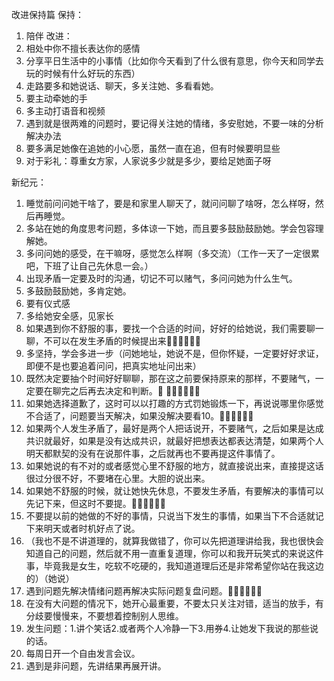 改进保持篇
保持：
1. 陪伴
改进：
1. 相处中你不擅长表达你的感情
2. 分享平日生活中的小事情（比如你今天看到了什么很有意思，你今天和同学去玩的时候有什么好玩的东西）
3. 走路要多和她说话、聊天，多关注她、多看看她。
4. 要主动牵她的手
5. 多主动打语音和视频
6. 遇到就是很两难的问题时，要记得关注她的情绪，多安慰她，不要一味的分析解决办法
7. 要多满足她像在追她的小心愿，虽然一直在追，但有时候要明显些
8. 对于彩礼：尊重女方家，人家说多少就是多少，要给足她面子呀

新纪元：
1. 睡觉前问问她干啥了，要是和家里人聊天了，就问问聊了啥呀，怎么样呀，然后再睡觉。
2. 多站在她的角度思考问题，多体谅一下她，而且要多鼓励鼓励她。学会包容理解她。
3. 多问问她的感受，在干嘛呀，感觉怎么样啊（多交流）（工作一天了一定很累吧，下班了让自己先休息一会。）
4. 出现矛盾一定要及时的沟通，切记不可以赌气，多问问她为什么生气。
5. 多鼓励鼓励她，多肯定她。
6. 要有仪式感
7. 多给她安全感，见家长
8. 如果遇到你不舒服的事，要找一个合适的时间，好好的给她说，我们需要聊一聊，不可以在发生矛盾的时候提出来🌟🌟🌟🌟🌟🌟
9. 多坚持，学会多进一步（问她地址，她说不是，但你怀疑，一定要好好求证，即便不是也要追着问问，把真实地址问出来）
10. 既然决定要抽个时间好好聊聊，那在这之前要保持原来的那样，不要赌气，一定要在聊完之后再去决定和判断。🌟 🌟🌟🌟🌟🌟🌟
11. 如果她选择道歉了，这时可以以打趣的方式罚她锻炼一下，再说说哪里你感觉不合适了，问题要当天解决，如果没解决要看10。🌟🌟🌟🌟🌟🌟
12. 如果两个人发生矛盾了，最好是两个人把话说开，不要赌气，之后如果是达成共识就最好，如果是没有达成共识，就最好把想表达都表达清楚，如果两个人明天都默契的没有在说那件事，之后就再也不要再提这件事情了。
13. 如果她说的有不对的或者感觉心里不舒服的地方，就直接说出来，直接提这话很过分很不好，不要堵在心里。大胆的说出来。
14. 如果她不舒服的时候，就让她快先休息，不要发生矛盾，有要解决的事情可以先记下来，但这时不要提。🌟🌟🌟🌟🌟🌟
15. 不要提以前的她做的不好的事情，只说当下发生的事情，如果当下不合适就记下来明天或者时机好点了说。
16. （我也不是不讲道理的，就算我做错了，你可以先把道理讲给我，我也很快会知道自己的问题，然后就不用一直重复道理，你可以和我开玩笑式的来说这件事，毕竟我是女生，吃软不吃硬的，我知道道理后还是非常希望你站在我这边的）（她说）
17. 遇到问题先解决情绪问题再解决实际问题复盘问题。🌟🌟🌟🌟🌟🌟
18. 在没有大问题的情况下，她开心最重要，不要太只关注对错，适当的放手，有分歧要慢慢来，不要想着控制别人思维。
19. 发生问题：1.讲个笑话2.或者两个人冷静一下3.用券4.让她发下我说的那些说的话。
20. 每周日开一个自由发言会议。
21. 遇到是非问题，先讲结果再展开讲。
